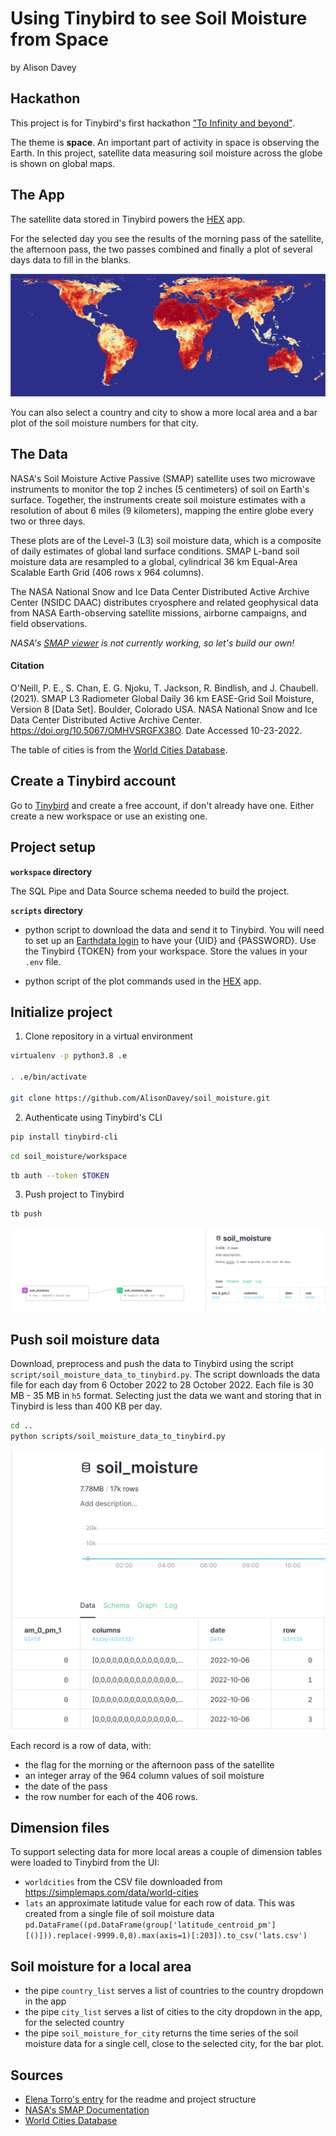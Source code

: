 # Using Tinybird to see Soil Moisture from Space

by Alison Davey

## Hackathon

This project is for Tinybird's first hackathon ["To Infinity and beyond"](https://www.tinybird.co/events/tinybird-hackathon).

The theme is **space**. An important part of activity in space is observing the Earth. In this project, satellite data measuring soil moisture across the globe is shown on global maps.

## The App

The satellite data stored in Tinybird powers the [HEX](https://app.hex.tech/138d7e08-1b21-474f-a78c-baee6d4bfc2a/app/8b9f85a8-3841-4162-9471-ede3ae685576/latest) app.

For the selected day you see the results of the morning pass of the satellite, the afternoon pass, the two passes combined and finally a plot of several days data to fill in the blanks.

![Data Flow](images/global_5_days.png)

You can also select a country and city to show a more local area and a bar plot of the soil moisture numbers for that city.

## The Data

NASA's Soil Moisture Active Passive (SMAP) satellite uses two microwave instruments to monitor the top 2 inches (5 centimeters) of soil on Earth's surface. Together, the instruments create soil moisture estimates with a resolution of about 6 miles (9 kilometers), mapping the entire globe every two or three days.

These plots are of the Level-3 (L3) soil moisture data, which is a composite of daily estimates of global land surface conditions. SMAP L-band soil moisture data are resampled to a global, cylindrical 36 km Equal-Area Scalable Earth Grid (406 rows x 964 columns). 

The NASA National Snow and Ice Data Center Distributed Active Archive Center (NSIDC DAAC) distributes cryosphere and related geophysical data from NASA Earth-observing satellite missions, airborne campaigns, and field observations. 

_NASA's [SMAP viewer](https://smap.jpl.nasa.gov/map/) is not currently working, so let's build our own!_

#### Citation

O'Neill, P. E., S. Chan, E. G. Njoku, T. Jackson, R. Bindlish, and J. Chaubell. (2021). SMAP L3 Radiometer Global Daily 36 km EASE-Grid Soil Moisture, Version 8 [Data Set]. Boulder, Colorado USA. NASA National Snow and Ice Data Center Distributed Active Archive Center. https://doi.org/10.5067/OMHVSRGFX38O. Date Accessed 10-23-2022.

The table of cities is from the [World Cities Database](https://simplemaps.com/data/world-cities).

## Create a Tinybird account

Go to [Tinybird](https://www.tinybird.co/) and create a free account, if don't already have one. Either create a new workspace or use an existing one.

## Project setup

**`workspace` directory**

The SQL Pipe and Data Source schema needed to build the project.

**`scripts` directory**

- python script to download the data and send it to Tinybird. You will need to set up an [Earthdata login](https://urs.earthdata.nasa.gov/oauth/authorize) to have your {UID} and {PASSWORD}. Use the Tinybird {TOKEN} from your workspace. Store the values in your `.env` file.

- python script of the plot commands used in the [HEX](https://app.hex.tech/138d7e08-1b21-474f-a78c-baee6d4bfc2a/app/8b9f85a8-3841-4162-9471-ede3ae685576/latest) app.

## Initialize project

1. Clone repository in a virtual environment

```sh
virtualenv -p python3.8 .e

. .e/bin/activate

git clone https://github.com/AlisonDavey/soil_moisture.git
```

2. Authenticate using Tinybird's CLI

```sh
pip install tinybird-cli
```

```sh
cd soil_moisture/workspace
```

```sh
tb auth --token $TOKEN
```

3. Push project to Tinybird

```sh
tb push
```

![Data Flow](images/data_flow.png)

## Push soil moisture data

Download, preprocess and push the data to Tinybird using the script `script/soil_moisture_data_to_tinybird.py`. The script downloads the data file for each day from 6 October 2022 to 28 October 2022. Each file is 30 MB - 35 MB in `h5` format. Selecting just the data we want and storing that in Tinybird is less than 400 KB per day. 

```sh
cd ..
python scripts/soil_moisture_data_to_tinybird.py
```

![Populated Data Source](images/populated_data_source.png)

Each record is a row of data, with:
- the flag for the morning or the afternoon pass of the satellite
- an integer array of the 964 column values of soil moisture
- the date of the pass
- the row number for each of the 406 rows.

## Dimension files

To support selecting data for more local areas a couple of dimension tables were loaded to Tinybird from the UI:
- `worldcities` from the CSV file downloaded from https://simplemaps.com/data/world-cities
- `lats` an approximate latitude value for each row of data. This was created from a single file of soil moisture data
`pd.DataFrame((pd.DataFrame(group['latitude_centroid_pm'][()])).replace(-9999.0,0).max(axis=1)[:203]).to_csv('lats.csv')`

## Soil moisture for a local area
- the pipe `country_list` serves a list of countries to the country dropdown in the app
- the pipe `city_list` serves a list of cities to the city dropdown in the app, for the selected country
- the pipe `soil_moisture_for_city` returns the time series of the soil moisture data for a single cell, close to the selected city, for the bar plot.


## Sources

* [Elena Torro's entry](https://github.com/elenatorro/asteroids-k-means-clustering) for the readme and project structure
* [NASA's SMAP Documentation](https://nsidc.org/data/spl3smp/versions/8)
* [World Cities Database](https://simplemaps.com/data/world-cities)
